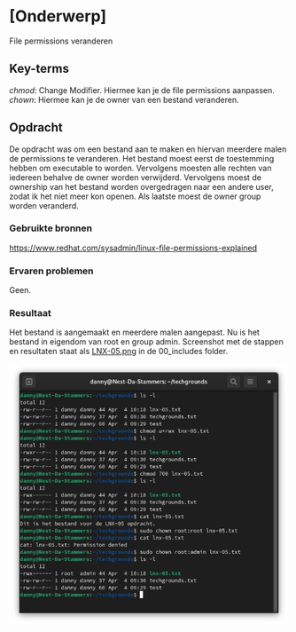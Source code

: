 # [Onderwerp]
File permissions veranderen

## Key-terms
*chmod*: Change Modifier. Hiermee kan je de file permissions aanpassen.
*chown*: Hiermee kan je de owner van een bestand veranderen.

## Opdracht
De opdracht was om een bestand aan te maken en hiervan meerdere malen de permissions te veranderen.
Het bestand moest eerst de toestemming hebben om executable to worden. Vervolgens moesten alle rechten van iedereen behalve de owner worden verwijderd. Vervolgens moest de ownership van het bestand worden overgedragen naar een andere user, zodat ik het niet meer kon openen. Als laatste moest de owner group worden veranderd.

### Gebruikte bronnen
https://www.redhat.com/sysadmin/linux-file-permissions-explained

### Ervaren problemen
Geen.

### Resultaat
Het bestand is aangemaakt en meerdere malen aangepast. Nu is het bestand in eigendom van root en group admin. Screenshot met de stappen en resultaten staat als [LNX-05.png](/00_includes/LNX-05.png) in de 00_includes folder.

![](/00_includes/LNX-05.png)
